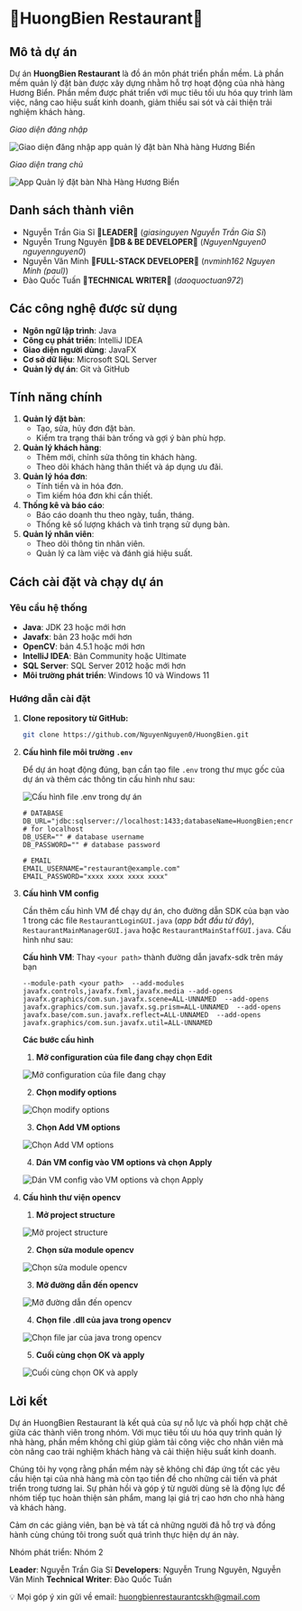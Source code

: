 # 🍾HuongBien Restaurant🍻

## Mô tả dự án

Dự án **HuongBien Restaurant** là đồ án môn phát triển phần mềm. Là phần mềm quản lý đặt bàn được xây dựng nhằm hỗ trợ hoạt động của nhà hàng Hương Biển. Phần mềm được phát triển với mục tiêu tối ưu hóa quy trình làm việc, nâng cao hiệu suất kinh doanh, giảm thiểu sai sót và cải thiện trải nghiệm khách hàng.

_*Giao diện đăng nhập*_

![Giao diện đăng nhập app quản lý đặt bàn Nhà hàng Hương Biển](HuongBienRestaurant/src/main/resources/com/huongbien/img/readme/login-ui.png)


_*Giao diện trang chủ*_

![App Quản lý đặt bàn Nhà Hàng Hương Biển](HuongBienRestaurant/src/main/resources/com/huongbien/img/readme/HuongBienApp.png)

## Danh sách thành viên

- Nguyễn Trần Gia Sĩ **🌟LEADER🌟** (_*giasinguyen Nguyễn Trần Gia Sĩ*_)
- Nguyễn Trung Nguyên **🗿DB & BE DEVELOPER🗿** (_*NguyenNguyen0 nguyennguyen0*_)
- Nguyễn Văn Minh **👑FULL-STACK DEVELOPER👑** (_*nvminh162 Nguyen Minh (paul)*_)
- Đào Quốc Tuấn **💋TECHNICAL WRITER💄** (_*daoquoctuan972*_)

## Các công nghệ được sử dụng

- **Ngôn ngữ lập trình**: Java
- **Công cụ phát triển**: IntelliJ IDEA
- **Giao diện người dùng**: JavaFX
- **Cơ sở dữ liệu**: Microsoft SQL Server
- **Quản lý dự án**: Git và GitHub

## Tính năng chính

1. **Quản lý đặt bàn**:
   - Tạo, sửa, hủy đơn đặt bàn.
   - Kiểm tra trạng thái bàn trống và gợi ý bàn phù hợp.
2. **Quản lý khách hàng**:
   - Thêm mới, chỉnh sửa thông tin khách hàng.
   - Theo dõi khách hàng thân thiết và áp dụng ưu đãi.
3. **Quản lý hóa đơn**:
   - Tính tiền và in hóa đơn.
   - Tìm kiếm hóa đơn khi cần thiết.
4. **Thống kê và báo cáo**:
   - Báo cáo doanh thu theo ngày, tuần, tháng.
   - Thống kê số lượng khách và tình trạng sử dụng bàn.
5. **Quản lý nhân viên**:
   - Theo dõi thông tin nhân viên.
   - Quản lý ca làm việc và đánh giá hiệu suất.

## Cách cài đặt và chạy dự án

### Yêu cầu hệ thống

- **Java**: JDK 23 hoặc mới hơn
- **Javafx**: bản 23 hoặc mới hơn
- **OpenCV**: bản 4.5.1 hoặc mới hơn
- **IntelliJ IDEA**: Bản Community hoặc Ultimate
- **SQL Server**: SQL Server 2012 hoặc mới hơn
- **Môi trường phát triển**: Windows 10 và Windows 11

### Hướng dẫn cài đặt

1.  **Clone repository từ GitHub:**

      ```bash
      git clone https://github.com/NguyenNguyen0/HuongBien.git
      ```

2.  **Cấu hình file môi trường `.env`**

      Để dự án hoạt động đúng, bạn cần tạo file `.env` trong thư mục gốc của dự án và thêm các thông tin cấu hình như sau:

      ![Cấu hình file .env trong dự án](HuongBienRestaurant/src/main/resources/com/huongbien/img/readme/env-file.png)

      ```plaintext
      # DATABASE
      DB_URL="jdbc:sqlserver://localhost:1433;databaseName=HuongBien;encrypt=true;trustServerCertificate=true;loginTimeout=30" # for localhost
      DB_USER="" # database username
      DB_PASSWORD="" # database password

      # EMAIL
      EMAIL_USERNAME="restaurant@example.com"
      EMAIL_PASSWORD="xxxx xxxx xxxx xxxx"
      ```

3. **Cấu hình VM config**

      Cần thêm cấu hình VM để chạy dự án, cho đường dẫn SDK của bạn vào 1 trong các file `RestaurantLoginGUI.java` (_*app bắt đầu từ đây*_),  `RestaurantMainManagerGUI.java` hoặc `RestaurantMainStaffGUI.java`. Cấu hình như sau:

      **Cấu hình VM**: Thay `<your path>` thành đường dẫn javafx-sdk trên máy bạn

      ```plaintext
      --module-path <your path>  --add-modules javafx.controls,javafx.fxml,javafx.media --add-opens javafx.graphics/com.sun.javafx.scene=ALL-UNNAMED  --add-opens javafx.graphics/com.sun.javafx.sg.prism=ALL-UNNAMED  --add-opens javafx.base/com.sun.javafx.reflect=ALL-UNNAMED  --add-opens javafx.graphics/com.sun.javafx.util=ALL-UNNAMED
      ```

      **Các bước cấu hình**

      1. **Mở configuration của file đang chạy chọn Edit** 

      ![Mở configuration của file đang chạy](HuongBienRestaurant/src/main/resources/com/huongbien/img/readme/open-edit-configuration.png)


      2. **Chọn modify options**

      ![Chọn modify options](HuongBienRestaurant/src/main/resources/com/huongbien/img/readme/select-modify-option.png)


      3. **Chọn Add VM options**

      ![Chọn Add VM options](HuongBienRestaurant/src/main/resources/com/huongbien/img/readme/select-add-vm.png) 

      4. **Dán VM config vào VM options và chọn Apply**

      ![Dán VM config vào VM options và chọn Apply](HuongBienRestaurant/src/main/resources/com/huongbien/img/readme/paste-vm-config.png)

4. **Cấu hình thư viện opencv**

      1. **Mở project structure**

      ![Mở project structure](HuongBienRestaurant/src/main/resources/com/huongbien/img/readme/open-project-structure.png)

      2. **Chọn sửa module opencv**

      ![Chọn sửa module opencv](HuongBienRestaurant/src/main/resources/com/huongbien/img/readme/edit-open-cv.png)

      3. **Mở đường dẫn đến opencv**

      ![Mở đường dẫn đến opencv](HuongBienRestaurant/src/main/resources/com/huongbien/img/readme/open-file-manager.png)

      4. **Chọn file .dll của java trong opencv**

      ![Chọn file jar của java trong opencv](HuongBienRestaurant/src/main/resources/com/huongbien/img/readme/select-dll-file.png)

      5. **Cuối cùng chọn OK và apply**

      ![Cuối cùng chọn OK và apply](HuongBienRestaurant/src/main/resources/com/huongbien/img/readme/apply-change.png)

## Lời kết

Dự án HuongBien Restaurant là kết quả của sự nỗ lực và phối hợp chặt chẽ giữa các thành viên trong nhóm. Với mục tiêu tối ưu hóa quy trình quản lý nhà hàng, phần mềm không chỉ giúp giảm tải công việc cho nhân viên mà còn nâng cao trải nghiệm khách hàng và cải thiện hiệu suất kinh doanh.

Chúng tôi hy vọng rằng phần mềm này sẽ không chỉ đáp ứng tốt các yêu cầu hiện tại của nhà hàng mà còn tạo tiền đề cho những cải tiến và phát triển trong tương lai. Sự phản hồi và góp ý từ người dùng sẽ là động lực để nhóm tiếp tục hoàn thiện sản phẩm, mang lại giá trị cao hơn cho nhà hàng và khách hàng.

Cảm ơn các giảng viên, bạn bè và tất cả những người đã hỗ trợ và đồng hành cùng chúng tôi trong suốt quá trình thực hiện dự án này.

Nhóm phát triển: Nhóm 2

**Leader**: Nguyễn Trần Gia Sĩ
**Developers**: Nguyễn Trung Nguyên, Nguyễn Văn Minh
**Technical Writer**: Đào Quốc Tuấn

💡 Mọi góp ý xin gửi về email: huongbienrestaurantcskh@gmail.com
